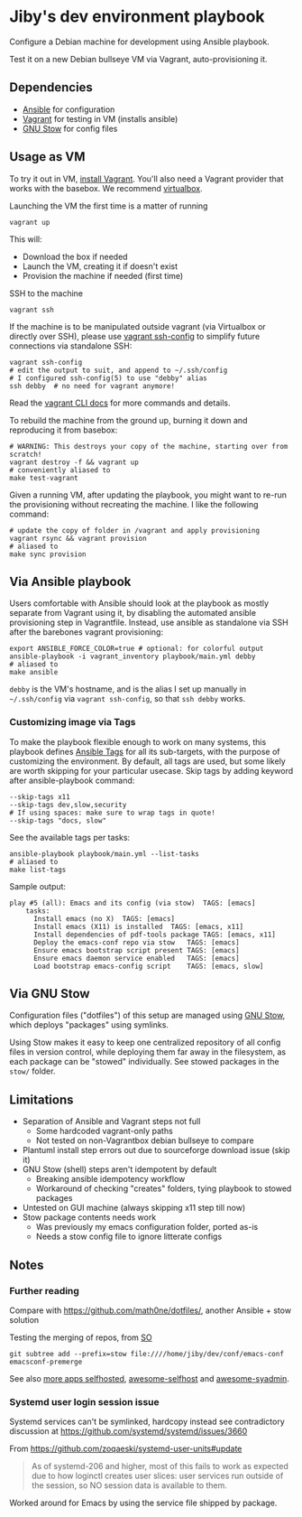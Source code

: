 # Jiby's dev environment playbook

Configure a Debian machine for development using Ansible playbook.

Test it on a new Debian bullseye VM via Vagrant, auto-provisioning it.

## Dependencies
- [Ansible](https://ansible.com) for configuration
- [Vagrant](https://vagrantup.com) for testing in VM (installs ansible)
- [GNU Stow](https://www.gnu.org/software/stow/) for config files

## Usage as VM

To try it out in VM, [install Vagrant](https://www.vagrantup.com/intro/getting-started/install.html).
You'll also need a Vagrant provider that works with the basebox. We recommend [virtualbox](https://www.vagrantup.com/docs/virtualbox/).

Launching the VM the first time is a matter of running

	vagrant up

This will:
- Download the box if needed
- Launch the VM, creating it if doesn't exist
- Provision the machine if needed (first time)

SSH to the machine

	vagrant ssh

If the machine is to be manipulated outside vagrant (via Virtualbox or
directly over SSH), please use [vagrant ssh-config](https://www.vagrantup.com/docs/cli/ssh_config.html) to
simplify future connections via standalone SSH:

	vagrant ssh-config
	# edit the output to suit, and append to ~/.ssh/config
	# I configured ssh-config(5) to use "debby" alias
	ssh debby  # no need for vagrant anymore!

Read the [vagrant CLI docs](https://www.vagrantup.com/docs/cli/) for more commands and details.

To rebuild the machine from the ground up, burning it down and
reproducing it from basebox:

	# WARNING: This destroys your copy of the machine, starting over from scratch!
	vagrant destroy -f && vagrant up
	# conveniently aliased to
	make test-vagrant

Given a running VM, after updating the playbook, you might want to
re-run the provisioning without recreating the machine. I like the
following command:

	# update the copy of folder in /vagrant and apply provisioning
	vagrant rsync && vagrant provision
	# aliased to
	make sync provision

## Via Ansible playbook

Users comfortable with Ansible should look at the playbook as mostly
separate from Vagrant using it, by disabling the automated ansible
provisioning step in Vagrantfile. Instead, use ansible as standalone
via SSH after the barebones vagrant provisioning:

	export ANSIBLE_FORCE_COLOR=true # optional: for colorful output
    ansible-playbook -i vagrant_inventory playbook/main.yml debby
	# aliased to
	make ansible

`debby` is the VM's hostname, and is the alias I set up manually in
`~/.ssh/config` via `vagrant ssh-config`, so that `ssh debby` works.

### Customizing image via Tags

To make the playbook flexible enough to work on many systems, 
this playbook defines [Ansible Tags](https://docs.ansible.com/ansible/latest/user_guide/playbooks_tags.html)
for all its sub-targets, with the purpose of customizing the environment.
By default, all tags are used, but some likely are worth skipping for
your particular usecase. Skip tags by adding keyword after
ansible-playbook command:

	--skip-tags x11
    --skip-tags dev,slow,security
	# If using spaces: make sure to wrap tags in quote!
	--skip-tags "docs, slow"

See the available tags per tasks:

	ansible-playbook playbook/main.yml --list-tasks
	# aliased to
	make list-tags

Sample output:

	play #5 (all): Emacs and its config (via stow)	TAGS: [emacs]
	    tasks:
	      Install emacs (no X)	TAGS: [emacs]
	      Install emacs (X11) is installed	TAGS: [emacs, x11]
	      Install dependencies of pdf-tools package	TAGS: [emacs, x11]
	      Deploy the emacs-conf repo via stow	TAGS: [emacs]
	      Ensure emacs bootstrap script present	TAGS: [emacs]
	      Ensure emacs daemon service enabled	TAGS: [emacs]
	      Load bootstrap emacs-config script	TAGS: [emacs, slow]


## Via GNU Stow

Configuration files ("dotfiles") of this setup are managed using [GNU Stow](https://www.gnu.org/software/stow/),
which deploys "packages" using symlinks. 

Using Stow makes it easy to keep one centralized repository of all
config files in version control, while deploying them far away in the
filesystem, as each package can be "stowed" individually. See stowed
packages in the `stow/` folder.

## Limitations

- Separation of Ansible and Vagrant steps not full
  - Some hardcoded vagrant-only paths
  - Not tested on non-Vagrantbox debian bullseye to compare
- Plantuml install step errors out due to sourceforge download issue (skip it)
- GNU Stow (shell) steps aren't idempotent by default
  - Breaking ansible idempotency workflow
  - Workaround of checking "creates" folders, tying playbook to stowed packages
- Untested on GUI machine (always skipping x11 step till now)
- Stow package contents needs work
  - Was previously my emacs configuration folder, ported as-is
  - Needs a stow config file to ignore litterate configs

## Notes

### Further reading
Compare with https://github.com/math0ne/dotfiles/, another Ansible + stow solution


Testing the merging of repos, from [SO](https://stackoverflow.com/a/14992078)

	git subtree add --prefix=stow file:////home/jiby/dev/conf/emacs-conf emacsconf-premerge


See also [more apps selfhosted](https://github.com/ReinerNippes/selfhosted_on_docker),
[awesome-selfhost](https://github.com/awesome-selfhosted/awesome-selfhosted) and [awesome-syadmin](https://github.com/n1trux/awesome-sysadmin).


### Systemd user login session issue

Systemd services can't be symlinked, hardcopy instead see contradictory
discussion at https://github.com/systemd/systemd/issues/3660

From https://github.com/zoqaeski/systemd-user-units#update
> As of systemd-206 and higher, most of this fails to work as expected
> due to how loginctl creates user slices: user services run outside
> of the session, so NO session data is available to them.

Worked around for Emacs by using the service file shipped by package.
